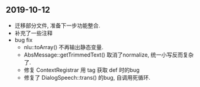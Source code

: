 ## 2019-10-12

-   迁移部分文件, 准备下一步功能整合.
-   补充了一些注释
-   bug fix
    -   nlu::toArray() 不再输出静态变量.
    -   AbsMessage::getTrimmedText() 取消了normalize, 统一小写反而复杂了.
    -   修复 ContextRegistrar 用 tag 获取 def 时的bug
    -   修复了 DialogSpeech::trans() 的bug, 自调用死循环.

